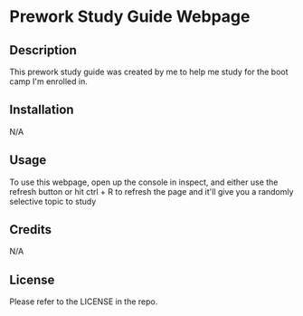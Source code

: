 # Prework Study Guide Webpage

## Description

This prework study guide was created by me to help me study for the boot camp I'm enrolled in.

## Installation

N/A

## Usage

To use this webpage, open up the console in inspect, and either use the refresh button or hit ctrl + R to refresh the page and it'll give you a randomly selective topic to study

## Credits

N/A

## License

Please refer to the LICENSE in the repo.

